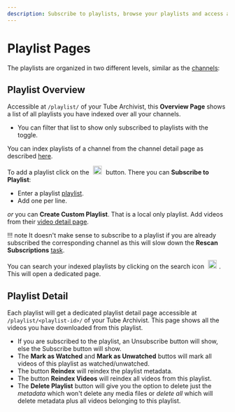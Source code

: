 ```yaml
---
description: Subscribe to playlists, browse your playlists and access additional metadata.
---
```


# Playlist Pages
The playlists are organized in two different levels, similar as the [channels](channels.md):

## Playlist Overview
Accessible at `/playlist/` of your Tube Archivist, this **Overview Page** shows a list of all playlists you have indexed over all your channels.

- You can filter that list to show only subscribed to playlists with the toggle.

You can index playlists of a channel from the channel detail page as described [here](channels.md#channel-detail).

To add a playlist click on the <img src="/assets/icon-add.png?raw=true" alt="add icon" width="20px" style="margin:0 5px;"> button. There you can **Subscribe to Playlist**:

- Enter a playlist [playlist](urls.md#playlist).
- Add one per line.

*or* you can **Create Custom Playlist**. That is a local only playlist. Add videos from their [video detail page](video.md).


!!! note
    It doesn't make sense to subscribe to a playlist if you are already subscribed the corresponding channel as this will slow down the **Rescan Subscriptions** [task](downloads.md#rescan-subscriptions).

You can search your indexed playlists by clicking on the search icon <img src="/assets/icon-search.png?raw=true" alt="search icon" width="20px" style="margin:0 5px;">. This will open a dedicated page.

## Playlist Detail
Each playlist will get a dedicated playlist detail page accessible at `/playlist/<playlist-id>/` of your Tube Archivist. This page shows all the videos you have downloaded from this playlist.

- If you are subscribed to the playlist, an Unsubscribe button will show, else the Subscribe button will show.
- The **Mark as Watched** and **Mark as Unwatched** buttos will mark all videos of this playlist as watched/unwatched.
- The button **Reindex** will reindex the playlist metadata.
- The button **Reindex Videos** will reindex all videos from this playlist.
- The **Delete Playlist** button will give you the option to delete just the *metadata* which won't delete any media files or *delete all* which will delete metadata plus all videos belonging to this playlist.